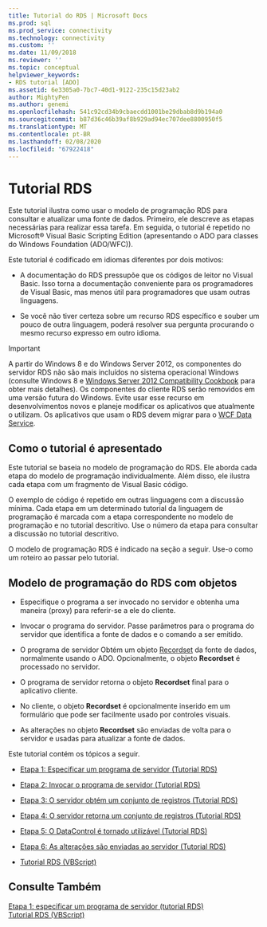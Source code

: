 ```yaml
---
title: Tutorial do RDS | Microsoft Docs
ms.prod: sql
ms.prod_service: connectivity
ms.technology: connectivity
ms.custom: ''
ms.date: 11/09/2018
ms.reviewer: ''
ms.topic: conceptual
helpviewer_keywords:
- RDS tutorial [ADO]
ms.assetid: 6e3305a0-7bc7-40d1-9122-235c15d23ab2
author: MightyPen
ms.author: genemi
ms.openlocfilehash: 541c92cd34b9cbaecdd1001be29dbab8d9b194a0
ms.sourcegitcommit: b87d36c46b39af8b929ad94ec707dee8800950f5
ms.translationtype: MT
ms.contentlocale: pt-BR
ms.lasthandoff: 02/08/2020
ms.locfileid: "67922418"
---
```

# <a name="rds-tutorial"></a>Tutorial RDS
Este tutorial ilustra como usar o modelo de programação RDS para consultar e atualizar uma fonte de dados. Primeiro, ele descreve as etapas necessárias para realizar essa tarefa. Em seguida, o tutorial é repetido no Microsoft® Visual Basic Scripting Edition (apresentando o ADO para classes do Windows Foundation (ADO/WFC)).  
  
 Este tutorial é codificado em idiomas diferentes por dois motivos:  
  
-   A documentação do RDS pressupõe que os códigos de leitor no Visual Basic. Isso torna a documentação conveniente para os programadores de Visual Basic, mas menos útil para programadores que usam outras linguagens.  
  
-   Se você não tiver certeza sobre um recurso RDS específico e souber um pouco de outra linguagem, poderá resolver sua pergunta procurando o mesmo recurso expresso em outro idioma.  
  
> [!IMPORTANT]
>  A partir do Windows 8 e do Windows Server 2012, os componentes do servidor RDS não são mais incluídos no sistema operacional Windows (consulte Windows 8 e [Windows Server 2012 Compatibility Cookbook](https://www.microsoft.com/download/details.aspx?id=27416) para obter mais detalhes). Os componentes do cliente RDS serão removidos em uma versão futura do Windows. Evite usar esse recurso em desenvolvimentos novos e planeje modificar os aplicativos que atualmente o utilizam. Os aplicativos que usam o RDS devem migrar para o [WCF Data Service](https://go.microsoft.com/fwlink/?LinkId=199565).  
  
## <a name="how-the-tutorial-is-presented"></a>Como o tutorial é apresentado  
 Este tutorial se baseia no modelo de programação do RDS. Ele aborda cada etapa do modelo de programação individualmente. Além disso, ele ilustra cada etapa com um fragmento de Visual Basic código.  
  
 O exemplo de código é repetido em outras linguagens com a discussão mínima. Cada etapa em um determinado tutorial da linguagem de programação é marcada com a etapa correspondente no modelo de programação e no tutorial descritivo. Use o número da etapa para consultar a discussão no tutorial descritivo.  
  
 O modelo de programação RDS é indicado na seção a seguir. Use-o como um roteiro ao passar pelo tutorial.  
  
## <a name="rds-programming-model-with-objects"></a>Modelo de programação do RDS com objetos  
  
-   Especifique o programa a ser invocado no servidor e obtenha uma maneira (proxy) para referir-se a ele do cliente.  
  
-   Invocar o programa do servidor. Passe parâmetros para o programa do servidor que identifica a fonte de dados e o comando a ser emitido.  
  
-   O programa de servidor Obtém um objeto [Recordset](../../../ado/reference/ado-api/recordset-object-ado.md) da fonte de dados, normalmente usando o ADO. Opcionalmente, o objeto **Recordset** é processado no servidor.  
  
-   O programa de servidor retorna o objeto **Recordset** final para o aplicativo cliente.  
  
-   No cliente, o objeto **Recordset** é opcionalmente inserido em um formulário que pode ser facilmente usado por controles visuais.  
  
-   As alterações no objeto **Recordset** são enviadas de volta para o servidor e usadas para atualizar a fonte de dados.  
  
 Este tutorial contém os tópicos a seguir.  
  
-   [Etapa 1: Especificar um programa de servidor (Tutorial RDS)](../../../ado/guide/remote-data-service/step-1-specify-a-server-program-rds-tutorial.md)  
  
-   [Etapa 2: Invocar o programa de servidor (Tutorial RDS)](../../../ado/guide/remote-data-service/step-2-invoke-the-server-program-rds-tutorial.md)  
  
-   [Etapa 3: O servidor obtém um conjunto de registros (Tutorial RDS)](../../../ado/guide/remote-data-service/step-3-server-obtains-a-recordset-rds-tutorial.md)  
  
-   [Etapa 4: O servidor retorna um conjunto de registros (Tutorial RDS)](../../../ado/guide/remote-data-service/step-4-server-returns-the-recordset-rds-tutorial.md)  
  
-   [Etapa 5: O DataControl é tornado utilizável (Tutorial RDS)](../../../ado/guide/remote-data-service/step-5-datacontrol-is-made-usable-rds-tutorial.md)  
  
-   [Etapa 6: As alterações são enviadas ao servidor (Tutorial RDS)](../../../ado/guide/remote-data-service/step-6-changes-are-sent-to-the-server-rds-tutorial.md)  
  
-   [Tutorial RDS (VBScript)](../../../ado/guide/remote-data-service/rds-tutorial-vbscript.md)  
  
## <a name="see-also"></a>Consulte Também  
 [Etapa 1: especificar um programa de servidor (tutorial RDS)](../../../ado/guide/remote-data-service/step-1-specify-a-server-program-rds-tutorial.md)   
 [Tutorial RDS (VBScript)](../../../ado/guide/remote-data-service/rds-tutorial-vbscript.md)   
